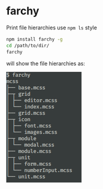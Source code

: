 # farchy
Print file hierarchies use `npm ls` style

```sh
npm install farchy -g
cd /path/to/dir/
farchy
```
will show the file hierarchies as:

![hierarchies](screen1.png)

